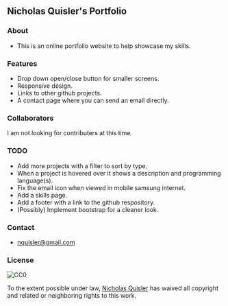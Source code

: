 ## Nicholas Quisler's Portfolio

### About
- This is an online portfolio website to help showcase my skills.

### Features 
- Drop down open/close button for smaller screens.
- Responsive design.
- Links to other github projects.
- A contact page where you can send an email directly.

### Collaborators
I am not looking for contributers at this time.

### TODO
- Add more projects with a filter to sort by type.
- When a project is hovered over it shows a description and programming language(s).
- Fix the email icon when viewed in mobile samsung internet.
- Add a skills page.
- Add a footer with a link to the github respository.
- (Possibly) Implement bootstrap for a cleaner look.

### Contact
- nquisler@gmail.com

### License

![CC0](https://licensebuttons.net/p/zero/1.0/88x31.png)

To the extent possible under law, [Nicholas Quisler](https://nicholasquisler.github.io/) has waived all copyright and related or neighboring rights to this work.
